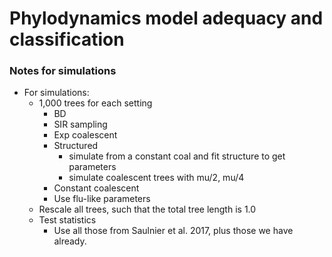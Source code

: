 # Phylodynamics model adequacy and classification


### Notes for simulations

- For simulations:
	- 1,000 trees for each setting
		- BD
		- SIR sampling
		- Exp coalescent
		- Structured 
			- simulate from a constant coal and fit structure to get parameters
			- simulate coalescent trees with mu/2, mu/4
		- Constant coalescent
		- Use flu-like parameters
	- Rescale all trees, such that the total tree length is 1.0
	- Test statistics
		- Use all those from Saulnier et al. 2017, plus those we have already.